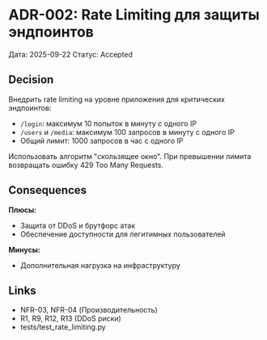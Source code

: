 # ADR-002: Rate Limiting для защиты эндпоинтов

Дата: 2025-09-22
Статус: Accepted

## Decision
Внедрить rate limiting на уровне приложения для критических эндпоинтов:
- `/login`: максимум 10 попыток в минуту с одного IP
- `/users` и `/media`: максимум 100 запросов в минуту с одного IP
- Общий лимит: 1000 запросов в час с одного IP

Использовать алгоритм "скользящее окно". При превышении лимита возвращать ошибку 429 Too Many Requests.

## Consequences
**Плюсы:**
- Защита от DDoS и брутфорс атак
- Обеспечение доступности для легитимных пользователей

**Минусы:**
- Дополнительная нагрузка на инфраструктуру

## Links
- NFR-03, NFR-04 (Производительность)
- R1, R9, R12, R13 (DDoS риски)
- tests/test_rate_limiting.py

